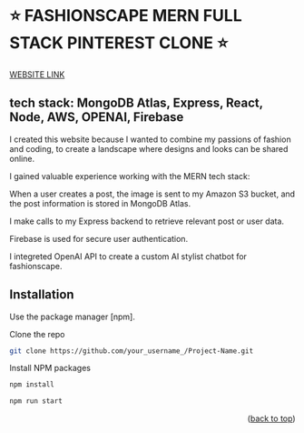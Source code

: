 <a name="readme-top"></a>
# ⭐ FASHIONSCAPE MERN FULL STACK PINTEREST CLONE ⭐

[WEBSITE LINK](https://fashionscape.onrender.com/)

## tech stack: MongoDB Atlas, Express, React, Node, AWS, OPENAI, Firebase

I created this website because I wanted to combine my passions of fashion and coding, to create a landscape where designs and looks can be shared online.

I gained valuable experience working with the MERN tech stack:

When a user creates a post, the image is sent to my Amazon S3 bucket, and the post information is stored in MongoDB Atlas.

I make calls to my Express backend to retrieve relevant post or user data.

Firebase is used for secure user authentication.

I integreted OpenAI API to create a custom AI stylist chatbot for fashionscape. 

## Installation

Use the package manager [npm].

Clone the repo
```sh
git clone https://github.com/your_username_/Project-Name.git
```
Install NPM packages
```sh
npm install
```
```sh
npm run start
```

<p align="right">(<a href="#readme-top">back to top</a>)</p>

